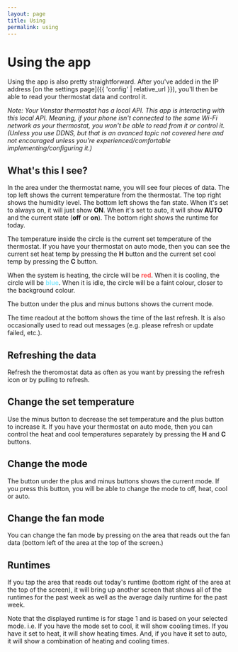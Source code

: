 ```yaml
---
layout: page
title: Using
permalink: using
---
```


# Using the app

Using the app is also pretty straightforward. After you've added in the IP address [on the settings page]({{ 'config' | relative_url }}), you'll then be able to read your thermostat data and control it.

*Note: Your Venstar thermostat has a local API. This app is interacting with this local API. Meaning, if your phone isn't connected to the same Wi-Fi network as your thermostat, you won't be able to read from it or control it. (Unless you use DDNS, but that is an avanced topic not covered here and not encouraged unless you're experienced/comfortable implementing/configuring it.)*

## What's this I see?

In the area under the thermostat name, you will see four pieces of data. The top left shows the current temperature from the thermostat. The top right shows the humidity level. The bottom left shows the fan state. When it's set to always on, it will just show **ON**. When it's set to auto, it will show **AUTO** and the current state (**off** or **on**). The bottom right shows the runtime for today.

The temperature inside the circle is the current set temperature of the thermostat. If you have your thermostat on auto mode, then you can see the current set heat temp by pressing the **H** button and the current set cool temp by pressing the **C** button.

When the system is heating, the circle will be <span style="color: #FF5555; font-weight: 700;">red</span>. When it is cooling, the circle will be <span style="color: #8BE9FD; font-weight: 700;">blue</span>. When it is idle, the circle will be a faint colour, closer to the background colour. 

The button under the plus and minus buttons shows the current mode.

The time readout at the bottom shows the time of the last refresh. It is also occasionally used to read out messages (e.g. please refresh or update failed, etc.).

## Refreshing the data

Refresh the theromostat data as often as you want by pressing the refresh icon or by pulling to refresh.

## Change the set temperature

Use the minus button to decrease the set temperature and the plus button to increase it. If you have your thermostat on auto mode, then you can control the heat and cool temperatures separately by pressing the **H** and **C** buttons.

## Change the mode

The button under the plus and minus buttons shows the current mode. If you press this button, you will be able to change the mode to off, heat, cool or auto.

## Change the fan mode

You can change the fan mode by pressing on the area that reads out the fan data (bottom left of the area at the top of the screen.)

## Runtimes

If you tap the area that reads out today's runtime (bottom right of the area at the top of the screen), it will bring up another screen that shows all of the runtimes for the past week as well as the average daily runtime for the past week.

Note that the displayed runtime is for stage 1 and is based on your selected mode. i.e. If you have the mode set to cool, it will show cooling times. If you have it set to heat, it will show heating times. And, if you have it set to auto, it will show a combination of heating and cooling times.
